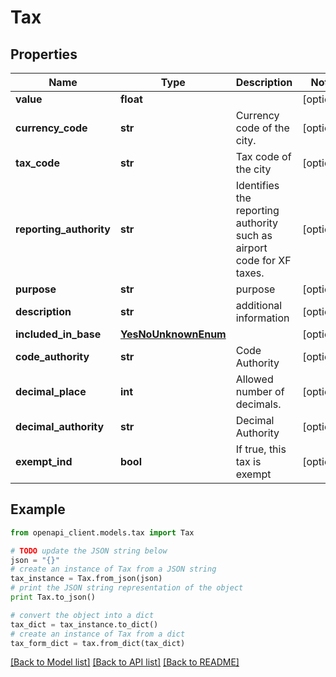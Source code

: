 # Tax


## Properties
Name | Type | Description | Notes
------------ | ------------- | ------------- | -------------
**value** | **float** |  | [optional] 
**currency_code** | **str** | Currency code of the city. | [optional] 
**tax_code** | **str** | Tax code of the city | [optional] 
**reporting_authority** | **str** | Identifies the reporting authority such as airport code for XF taxes. | [optional] 
**purpose** | **str** | purpose | [optional] 
**description** | **str** | additional information | [optional] 
**included_in_base** | [**YesNoUnknownEnum**](YesNoUnknownEnum.md) |  | [optional] 
**code_authority** | **str** | Code Authority | [optional] 
**decimal_place** | **int** | Allowed number of decimals. | [optional] 
**decimal_authority** | **str** | Decimal Authority | [optional] 
**exempt_ind** | **bool** | If true, this tax is exempt | [optional] 

## Example

```python
from openapi_client.models.tax import Tax

# TODO update the JSON string below
json = "{}"
# create an instance of Tax from a JSON string
tax_instance = Tax.from_json(json)
# print the JSON string representation of the object
print Tax.to_json()

# convert the object into a dict
tax_dict = tax_instance.to_dict()
# create an instance of Tax from a dict
tax_form_dict = tax.from_dict(tax_dict)
```
[[Back to Model list]](../README.md#documentation-for-models) [[Back to API list]](../README.md#documentation-for-api-endpoints) [[Back to README]](../README.md)


